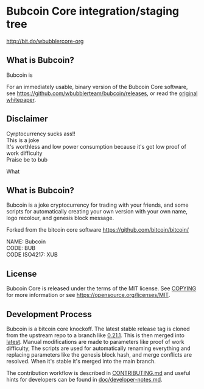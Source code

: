Bubcoin Core integration/staging tree
=====================================

http://bit.do/wbubblercore-org

What is Bubcoin?
----------------

Bubcoin is

For an immediately usable, binary version of
the Bubcoin Core software, see https://github.com/wbubblerteam/bubcoin/releases, or read the
[original whitepaper](https://bubcoincore.org/bubcoin.pdf).

Disclaimer
----------

Cyrptocurrency sucks ass!!    
This is a joke    
It's worthless and low power consumption because it's got low proof of work difficulty    
Praise be to bub

What

What is Bubcoin?
----------------

Bubcoin is a joke cryptocurrency for trading with your friends, and some scripts for automatically creating your own version with your own name, logo recolour, and genesis block message.

Forked from the bitcoin core software https://github.com/bitcoin/bitcoin/

NAME: Bubcoin    
CODE: BUB    
CODE ISO4217: XUB

License
-------

Bubcoin Core is released under the terms of the MIT license. See [COPYING](COPYING) for more
information or see https://opensource.org/licenses/MIT.

Development Process
-------------------

Bubcoin is a bitcoin core knockoff. The latest stable release tag is cloned from the upstream repo to a branch like [0.21.1](https://github.com/wbubblerteam/bubcoin/tree/0.21.1). This is then merged into [latest](https://github.com/wbubblerteam/bubcoin/tree/latest). Manual modifications are made to parameters like proof of work difficulty, The scripts are used for automatically renaming everything and replacing parameters like the genesis block hash, and merge conflicts are resolved. When it's stable it's merged into the main branch.

The contribution workflow is described in [CONTRIBUTING.md](CONTRIBUTING.md)
and useful hints for developers can be found in [doc/developer-notes.md](doc/developer-notes.md).
